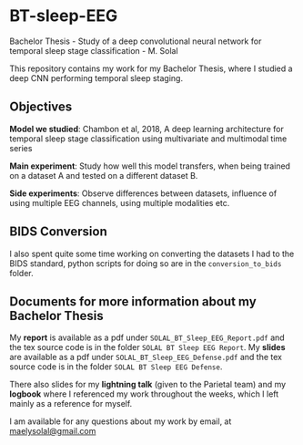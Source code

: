 # BT-sleep-EEG
Bachelor Thesis - Study of a deep convolutional neural network for temporal sleep stage classification - M. Solal

This repository contains my work for my Bachelor Thesis, where I studied a deep CNN performing temporal sleep staging. 


## Objectives

**Model we studied**: Chambon et al, 2018, A deep learning architecture for temporal sleep stage classification using multivariate and multimodal time series

**Main experiment**: Study how well this model transfers, when being trained on a dataset A and tested on a different dataset B. 

**Side experiments**: Observe differences between datasets, influence of using multiple EEG channels, using multiple modalities etc.


## BIDS Conversion

I also spent quite some time working on converting the datasets I had to the BIDS standard, python scripts for doing so are in the `conversion_to_bids` folder. 


## Documents for more information about my Bachelor Thesis

My **report** is available as a pdf under `SOLAL_BT_Sleep_EEG_Report.pdf` and the tex source code is in the folder `SOLAL BT Sleep EEG Report`.
My **slides** are available as a pdf under `SOLAL_BT_Sleep_EEG_Defense.pdf` and the tex source code is in the folder `SOLAL BT Sleep EEG Defense`.

There also slides for my **lightning talk** (given to the Parietal team) and my **logbook** where I referenced my work throughout the weeks, which I left mainly as a reference for myself.

I am available for any questions about my work by email, at maelysolal@gmail.com

